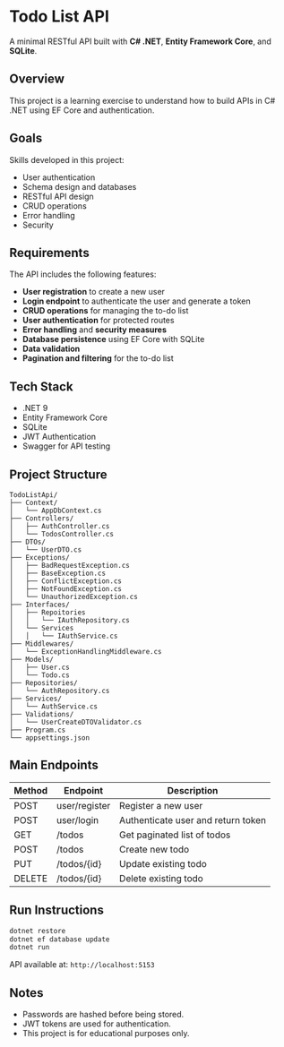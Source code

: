 # Todo List API

A minimal RESTful API built with **C# .NET**, **Entity Framework Core**, and **SQLite**.

## Overview

This project is a learning exercise to understand how to build APIs in C# .NET using EF Core and authentication.

## Goals

Skills developed in this project:

* User authentication
* Schema design and databases
* RESTful API design
* CRUD operations
* Error handling
* Security

## Requirements

The API includes the following features:

* **User registration** to create a new user
* **Login endpoint** to authenticate the user and generate a token
* **CRUD operations** for managing the to-do list
* **User authentication** for protected routes
* **Error handling** and **security measures**
* **Database persistence** using EF Core with SQLite
* **Data validation**
* **Pagination and filtering** for the to-do list

## Tech Stack

* .NET 9
* Entity Framework Core
* SQLite
* JWT Authentication
* Swagger for API testing

## Project Structure

```
TodoListApi/
├── Context/
│   └── AppDbContext.cs
├── Controllers/
│   ├── AuthController.cs
│   └── TodosController.cs
├── DTOs/
│   └── UserDTO.cs
├── Exceptions/
│   ├── BadRequestException.cs
│   ├── BaseException.cs
│   ├── ConflictException.cs
│   ├── NotFoundException.cs
│   └── UnauthorizedException.cs
├── Interfaces/
│   ├── Repoitories
│   │   └── IAuthRepository.cs
│   └── Services
│   │   └── IAuthService.cs
├── Middlewares/
│   └── ExceptionHandlingMiddleware.cs
├── Models/
│   ├── User.cs
│   └── Todo.cs
├── Repositories/
│   └── AuthRepository.cs
├── Services/
│   └── AuthService.cs
├── Validations/
│   └── UserCreateDTOValidator.cs
├── Program.cs
└── appsettings.json
```

## Main Endpoints

| Method | Endpoint        | Description                        |
| ------ | --------------- | ---------------------------------- |
| POST   | user/register   | Register a new user                |
| POST   | user/login      | Authenticate user and return token |
| GET    | /todos          | Get paginated list of todos        |
| POST   | /todos          | Create new todo                    |
| PUT    | /todos/{id}     | Update existing todo               |
| DELETE | /todos/{id}     | Delete existing todo               |

## Run Instructions

```bash
dotnet restore
dotnet ef database update
dotnet run
```

API available at: `http://localhost:5153`

## Notes

* Passwords are hashed before being stored.
* JWT tokens are used for authentication.
* This project is for educational purposes only.
